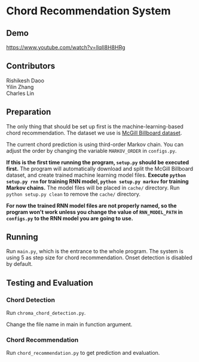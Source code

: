 # Chord Recommendation System

## Demo
https://www.youtube.com/watch?v=llqIl8H8HRg

## Contributors
Rishikesh Daoo <br /> 
Yilin Zhang <br /> 
Charles Lin

## Preparation
The only thing that should be set up first is the machine-learning-based chord recommendation. The dataset we use is [McGill Billboard dataset](https://www.dropbox.com/s/2lvny9ves8kns4o/billboard-2.0-salami_chords.tar.gz?dl=1).

The current chord prediction is using third-order Markov chain.
You can adjust the order by changing the variable `MARKOV_ORDER` in `configs.py`.

**If this is the first time running the program, `setup.py` should be executed first.** The program will automatically download and split the McGill Billboard dataset, and create trained machine learning model files. **Execute `python setup.py rnn` for training RNN model, `python setup.py markov` for training Markov chains.** The model files will be placed in `cache/` directory. Run `python setup.py clean` to remove the `cache/` directory.

**For now the trained RNN model files are not properly named, so the program won't work unless you change the value of `RNN_MODEL_PATH` in `configs.py` to the RNN model you are going to use.**

## Running
Run `main.py`, which is the entrance to the whole program. The system is using 5 as step size for chord recommendation. Onset detection is disabled by default.

## Testing and Evaluation
### Chord Detection
Run `chroma_chord_detection.py`.

Change the file name in main in function argument.

### Chord Recommendation
Run `chord_recommendation.py` to get prediction and evaluation.
